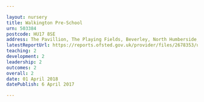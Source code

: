 ```yaml
---

layout: nursery
title: Walkington Pre-School
urn: 503384
postcode: HU17 8SE
address: The Pavillion, The Playing Fields, Beverley, North Humberside, HU17 8SE
latestReportUrl: https://reports.ofsted.gov.uk/provider/files/2678353/urn/503384.pdf
teaching: 2
development: 2
leadership: 2
outcomes: 2
overall: 2
date: 01 April 2018 
datePublish: 6 April 2017

---
```


